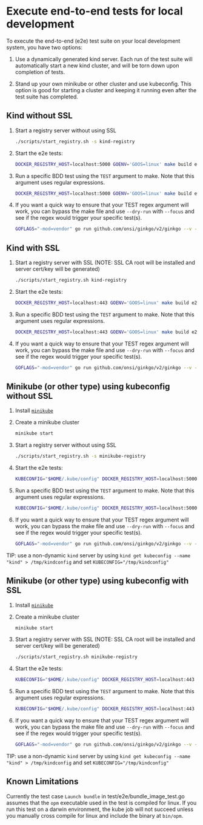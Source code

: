 # Execute end-to-end tests for local development

To execute the end-to-end (e2e) test suite on your local development system, you have two options:

1. Use a dynamically generated kind server. Each run of the test suite will automatically start a new kind cluster,
and will be torn down upon completion of tests.

1. Stand up your own minikube or other cluster and use kubeconfig. This option is good for starting a cluster and keeping it
running even after the test suite has completed.

## Kind without SSL

1. Start a registry server without using SSL

   ```bash
   ./scripts/start_registry.sh -s kind-registry
   ```

1. Start the e2e tests:

   ```bash
   DOCKER_REGISTRY_HOST=localhost:5000 GOENV='GOOS=linux' make build e2e USEHTTP="true" CLUSTER=kind
   ```

1. Run a specific BDD test using the `TEST` argument to make. Note that this argument uses regular expressions.

   ```bash
   DOCKER_REGISTRY_HOST=localhost:5000 GOENV='GOOS=linux' make build e2e TEST='builds and manipulates bundle and index images' USEHTTP="true" CLUSTER=kind
   ```

1. If you want a quick way to ensure that your TEST regex argument will work, you can bypass the
make file and use `--dry-run` with `--focus` and see if the regex would trigger your specific test(s).

   ```bash
   GOFLAGS="-mod=vendor" go run github.com/onsi/ginkgo/v2/ginkgo --v --randomize-all --randomize-suites --race --dry-run --focus 'builds and manipulates bundle and index images' -tags=json1,kind ./test/e2e
   ```

## Kind with SSL

1. Start a registry server with SSL (NOTE: SSL CA root will be installed and server cert/key will be generated)

   ```bash
   ./scripts/start_registry.sh kind-registry
   ```

1. Start the e2e tests:

   ```bash
   DOCKER_REGISTRY_HOST=localhost:443 GOENV='GOOS=linux' make build e2e CLUSTER=kind
   ```

1. Run a specific BDD test using the `TEST` argument to make. Note that this argument uses regular expressions.

   ```bash
   DOCKER_REGISTRY_HOST=localhost:443 GOENV='GOOS=linux' make build e2e TEST='builds and manipulates bundle and index images' CLUSTER=kind
   ```

1. If you want a quick way to ensure that your TEST regex argument will work, you can bypass the
make file and use `--dry-run` with `--focus` and see if the regex would trigger your specific test(s).

   ```bash
   GOFLAGS="-mod=vendor" go run github.com/onsi/ginkgo/v2/ginkgo --v --randomize-all --randomize-suites --race --dry-run --focus 'builds and manipulates bundle and index images' -tags=json1,kind ./test/e2e
   ```

## Minikube (or other type) using kubeconfig without SSL

1. Install [`minikube`](https://minikube.sigs.k8s.io/docs/start/)

1. Create a minikube cluster

   ```bash
   minikube start
   ```

1. Start a registry server without using SSL

   ```bash
   ./scripts/start_registry.sh -s minikube-registry
   ```

1. Start the e2e tests:

   ```bash
   KUBECONFIG="$HOME/.kube/config" DOCKER_REGISTRY_HOST=localhost:5000 make build e2e SKIPTLS="true"
   ```

1. Run a specific BDD test using the `TEST` argument to make. Note that this argument uses regular expressions.

   ```bash
   KUBECONFIG="$HOME/.kube/config" DOCKER_REGISTRY_HOST=localhost:5000 make build e2e TEST='builds and manipulates bundle and index images' SKIPTLS="true"
   ```

1. If you want a quick way to ensure that your TEST regex argument will work, you can bypass the
make file and use `--dry-run` with `--focus` and see if the regex would trigger your specific test(s).

   ```bash
   GOFLAGS="-mod=vendor" go run github.com/onsi/ginkgo/v2/ginkgo --v --randomize-all --randomize-suites --race --dry-run --focus 'builds and manipulates bundle and index images' -tags=json1 ./test/e2e
   ```

TIP: use a non-dynamic `kind` server by using `kind get kubeconfig --name "kind" > /tmp/kindconfig` and set `KUBECONFIG="/tmp/kindconfig"`

## Minikube (or other type) using kubeconfig with SSL

1. Install [`minikube`](https://minikube.sigs.k8s.io/docs/start/)

1. Create a minikube cluster

   ```bash
   minikube start
   ```

1. Start a registry server with SSL (NOTE: SSL CA root will be installed and server cert/key will be generated)

   ```bash
   ./scripts/start_registry.sh minikube-registry
   ```

1. Start the e2e tests:

   ```bash
   KUBECONFIG="$HOME/.kube/config" DOCKER_REGISTRY_HOST=localhost:443 make build e2e
   ```

1. Run a specific BDD test using the `TEST` argument to make. Note that this argument uses regular expressions.

   ```bash
   KUBECONFIG="$HOME/.kube/config" DOCKER_REGISTRY_HOST=localhost:443 make build e2e TEST='builds and manipulates bundle and index images'
   ```

1. If you want a quick way to ensure that your TEST regex argument will work, you can bypass the
make file and use `--dry-run` with `--focus` and see if the regex would trigger your specific test(s).

   ```bash
   GOFLAGS="-mod=vendor" go run github.com/onsi/ginkgo/v2/ginkgo --v --randomize-all --randomize-suites --race --dry-run --focus 'builds and manipulates bundle and index images' -tags=json1 ./test/e2e
   ```

TIP: use a non-dynamic `kind` server by using `kind get kubeconfig --name "kind" > /tmp/kindconfig` and set `KUBECONFIG="/tmp/kindconfig"`

## Known Limitations

Currently the test case `Launch bundle` in test/e2e/bundle_image_test.go assumes that the `opm` executable used in the test is compiled for linux.
If you run this test on a darwin environment, the kube job will not succeed unless you manually cross compile for linux and include
the binary at `bin/opm`.
